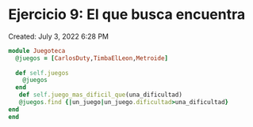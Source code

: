 # Ejercicio 9: El que busca encuentra

Created: July 3, 2022 6:28 PM

```ruby
module Juegoteca
  @juegos = [CarlosDuty,TimbaElLeon,Metroide]
  
  def self.juegos
    @juegos
  end
   def self.juego_mas_dificil_que(una_dificultad)
   @juegos.find {|un_juego|un_juego.dificultad>una_dificultad}
end
end
```